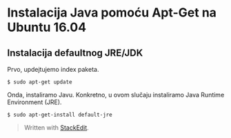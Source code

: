 Instalacija Java pomoću Apt-Get na Ubuntu 16.04
===============================================

Instalacija defaultnog JRE/JDK
------------------------------------------------------------

Prvo, updejtujemo index paketa.

    $ sudo apt-get update

Onda, instaliramo Javu. Konkretno, u ovom slučaju instaliramo Java Runtime Environment (JRE).

    $ sudo apt-get-install default-jre














> Written with [StackEdit](https://stackedit.io/).
